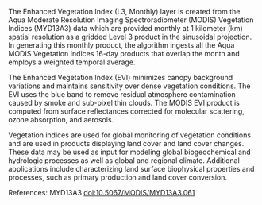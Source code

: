 The Enhanced Vegetation Index (L3, Monthly) layer is created from the Aqua Moderate Resolution Imaging Spectroradiometer (MODIS) Vegetation Indices (MYD13A3) data which are provided monthly at 1 kilometer (km) spatial resolution as a gridded Level 3 product in the sinusoidal projection. In generating this monthly product, the algorithm ingests all the Aqua MODIS Vegetation Indices 16-day products that overlap the month and employs a weighted temporal average.

The Enhanced Vegetation Index (EVI) minimizes canopy background variations and maintains sensitivity over dense vegetation conditions. The EVI uses the blue band to remove residual atmosphere contamination caused by smoke and sub-pixel thin clouds. The MODIS EVI product is computed from surface reflectances corrected for molecular scattering, ozone absorption, and aerosols.

Vegetation indices are used for global monitoring of vegetation conditions and are used in products displaying land cover and land cover changes. These data may be used as input for modeling global biogeochemical and hydrologic processes as well as global and regional climate. Additional applications include characterizing land surface biophysical properties and processes, such as primary production and land cover conversion.

References: MYD13A3 [doi:10.5067/MODIS/MYD13A3.061](https://doi.org/10.5067/MODIS/MYD13A3.061)
